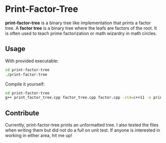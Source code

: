 # Print-Factor-Tree

**print-factor-tree** is a binary tree like implementation that prints a factor tree. A **factor tree** is a binary tree where the leafs are factors of the root. It is often used to teach prime factorization or math wizardry in math circles. 

## Usage 

With provided executable:

```sh
cd print-factor-tree
./print-factor-tree
```

Compile it yourself:

```sh
cd print-factor-tree
g++ print_factor_tree.cpp factor_tree.cpp factor.cpp -std=c++11 -o print_factor_tree
```

## Contribute

Currently, print-factor-tree prints an unformatted tree. I also tested the files when writing them but did not do a full on unit test. If anyone is interested in working in either area, hit me up!

